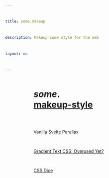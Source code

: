 ```yaml
---
title: some.makeup
description: Makeup some style for the web
layout: no
---
```


<div class="wrapper">

# _some_**.**[makeup-style](/style)

- <a href="/vanilla-svelte-parallax" sveltekit:prefetch>
	Vanilla Svelte Parallax
	</a>

- <a href="/gradient-text" sveltekit:prefetch>
	Gradient Text CSS:
	Overused Yet?
	</a>

- <a href="/dice" sveltekit:prefetch>
	CSS Dice
	</a>

</div>

<style>
	.wrapper {
		font-size: clamp(
			var(--font-size) + .125rem,
			var(--font-size) + min(1vw,1.5vh),
			2.125rem
		);

		padding-inline-start: var(--body-gap-inline);
		padding-inline-end: var(--body-gap-inline);

		display: grid;
		grid-template-columns: var(--content-width);
		justify-content: center;
	}

	h1 strong::after {
		content: '';
		display: block;
	}

	a {
		display: inline-flex;
		flex-wrap: wrap;

		min-height: var(--TOUCH-TARGET-MIN-SIZE, 48px);
		min-width: var(--TOUCH-TARGET-MIN-SIZE, 48px);
	}

	ul {
		display: grid;
		gap: 1em;
		list-style: none;
		padding: 0;
	}

	ul a {
		align-items: center;
	}
</style>
